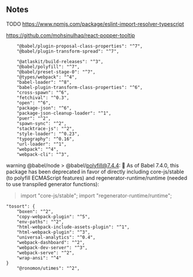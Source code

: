 ## Notes
TODO https://www.npmjs.com/package/eslint-import-resolver-typescript

https://github.com/mohsinulhaq/react-popper-tooltip

		"@babel/plugin-proposal-class-properties": "^7",
		"@babel/plugin-transform-spread": "^7",

		"@atlaskit/build-releases": "^3",
		"@babel/polyfill": "^7",
		"@babel/preset-stage-0": "^7",
		"@types/webpack": "^4",
		"babel-loader": "^8",
		"babel-plugin-transform-class-properties": "^6",
		"cross-spawn": "^6",
		"fetchival": "^0.3",
		"open": "^6",
		"package-json": "^6",
		"package-json-cleanup-loader": "^1",
		"puer": "^2",
		"spawn-sync": "^2",
		"stacktrace-js": "^2",
		"style-loader": "^0.23",
		"typography": "^0.16",
		"url-loader": "^1",
		"webpack": "^4",
		"webpack-cli": "^3",

warning @babel/node > @babel/polyfill@7.4.4: 🚨 As of Babel 7.4.0, this
package has been deprecated in favor of directly
including core-js/stable (to polyfill ECMAScript
features) and regenerator-runtime/runtime
(needed to use transpiled generator functions):

  > import "core-js/stable";
  > import "regenerator-runtime/runtime";


	"tosort": {
		"boxen": "^2",
		"copy-webpack-plugin": "^5",
		"env-paths": "^2",
		"html-webpack-include-assets-plugin": "^1",
		"html-webpack-plugin": "^3",
		"universal-analytics": "^0.4",
		"webpack-dashboard": "^2",
		"webpack-dev-server": "^3",
		"webpack-serve": "^2",
		"wrap-ansi": "^4"
	}
		"@ronomon/utimes": "^2",
